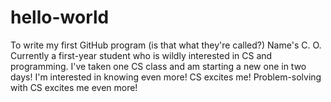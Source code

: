 # hello-world
To write my first GitHub program (is that what they're called?)
Name's C. O.
Currently a first-year student who is wildly interested in CS and programming.
I've taken one CS class and am starting a new one in two days!
I'm interested in knowing even more!
CS excites me! Problem-solving with CS excites me even more!
